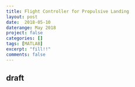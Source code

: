 ```yaml
---
title: Flight Controller for Propulsive Landing
layout: post
date:  2018-05-10
daterange: May 2018
project: false
categories: []
tags: [MATLAB]
excerpt: "fill!!"
comments: false
---
```

## draft
